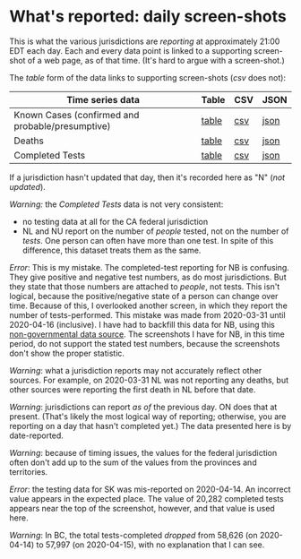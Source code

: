 # What's reported: daily screen-shots

This is what the various jurisdictions are *reporting* at approximately 21:00 EDT each day.
Each and every data point is linked to a supporting screen-shot of a web page, as of that time.
(It's hard to argue with a screen-shot.)

The *table* form of the data links to supporting screen-shots (*csv* does not):

 |Time series data|Table|CSV|JSON|
 |----|-----|---|---|
 |Known Cases (confirmed and probable/presumptive)|[table](https://github.com/johanley/covid-19-canada/blob/master/data/md/known_cases.md)|[csv](https://github.com/johanley/covid-19-canada/blob/master/data/csv/known_cases.csv) | [json](https://github.com/johanley/covid-19-canada/blob/master/data/json/known_cases.json) |
 |Deaths|[table](https://github.com/johanley/covid-19-canada/blob/master/data/md/deaths.md)|[csv](https://github.com/johanley/covid-19-canada/blob/master/data/csv/deaths.csv)|[json](https://github.com/johanley/covid-19-canada/blob/master/data/json/deaths.json) |
 |Completed Tests|[table](https://github.com/johanley/covid-19-canada/blob/master/data/md/tests.md)|[csv](https://github.com/johanley/covid-19-canada/blob/master/data/csv/tests.csv)|[json](https://github.com/johanley/covid-19-canada/blob/master/data/json/tests.json) |
 
If a jurisdiction hasn't updated that day, then it's recorded here as "N" (*not updated*).

*Warning:* the *Completed Tests* data is not very consistent:

- no testing data at all for the CA federal jurisdiction
- NL and NU report on the number of *people* tested, not on the number of *tests*. One person can often have more than one test. 
  In spite of this difference, this dataset treats them as the same.

*Error*: This is my mistake. The completed-test reporting for NB is confusing. They give positive and negative test numbers, 
as do most jurisdictions. But they state that those numbers are attached to *people*, not tests.
This isn't logical, because the positive/negative state of a person can change over time. 
Because of this, I overlooked another screen, in which they report the number of tests-performed.
This mistake was made from 2020-03-31 until 2020-04-16 (inclusive).
I have had to backfill this data for NB, using this [non-governmental data source](https://github.com/ishaberry/Covid19Canada).
The screenshots I have for NB, in this time period, do not support the stated test numbers, because the screenshots 
don't show the proper statistic.
  
*Warning*: what a jurisdiction reports may not accurately reflect other sources.
For example, on 2020-03-31 NL was not reporting any deaths, but other sources were reporting the first death in NL before that date.

*Warning*: jurisdictions can report *as of* the previous day. ON does that at present. 
(That's likely the most logical way of reporting; otherwise, you are reporting on a day that hasn't completed yet.)
The data presented here is by date-reported.

*Warning*: because of timing issues, the values for the federal jurisdiction often don't add up to the sum
of the values from the provinces and territories.

*Error*: the testing data for SK was mis-reported on 2020-04-14. An incorrect value appears in the expected place.
The value of 20,282 completed tests appears near the top of the screenshot, however, and that value is used here.

*Warning*: In BC, the total tests-completed *dropped* from 58,626 (on 2020-04-14) to 57,997 (on 2020-04-15), with no explanation that I can see.

